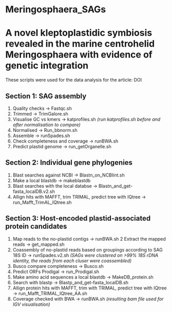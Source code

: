 # Meringosphaera_SAGs

# A novel kleptoplastidic symbiosis revealed in the marine centrohelid Meringosphaera with evidence of genetic integration

These scripts were used for the data analysis for the article: DOI


## Section 1: SAG assembly
1. Quality checks -> Fastqc.sh
2. Trimmed -> TrimGalore.sh 
3. Visualise GC vs kmers -> katprofiles.sh
   *(run katprofiles.sh before and after normalisation to compare)*
5. Normalised -> Run_bbnorm.sh
6. Assemble  -> runSpades.sh 
7. Check completeness and coverage -> runBWA.sh
8. Predict plastid genome -> run_getOrganelle.sh


## Section 2: Individual gene phylogenies
1. Blast searches against NCBI -> Blastn_on_NCBIint.sh
2. Make a local blastdb -> makeblastdb
3. Blast searches with the local databse ->  Blastn_and_get-fasta_localDB.v2.sh
4. Allign hits with MAFFT, trim TRIMAL, predict tree with IQtree -> run_Mafft_TrimAL_IQtree.sh


## Section 3: Host-encoded plastid-associated protein candidates 
1. Map reads to the no-plastid contigs -> runBWA.sh
2  Extract the mapped reads -> get_mapped.sh
3. Coassembly of no-plastid reads based on groupings according to SAG 18S ID -> runSpades.v2.sh
   *(SAGs were clustered on >99% 18S rDNA identity, the reads from each cluser were coassembled)*
5. Busco compare completeness -> Busco.sh
6. Predict ORFs Prodigal -> run_Prodigal.sh
7. Make amino acid sequences a local blastdb -> MakeDB_protein.sh
8. Search with blastp -> Blastp_and_get-fasta_localDB.sh
9. Allign protein hits with MAFFT, trim with TRIMAL, predict tree with IQtree -> run_Mafft_TRIMAL_IQtree_AA.sh
10. Coverage checked with BWA -> runBWA.sh
   *(resulting bam file used for IGV visualisation)*
